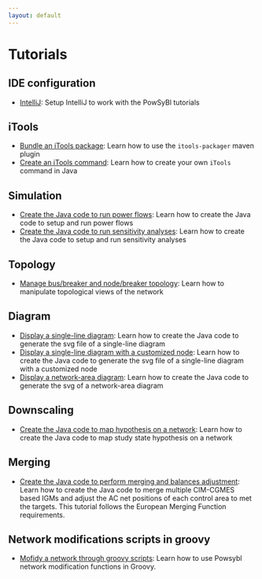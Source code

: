 ```yaml
---
layout: default
---
```


# Tutorials

## IDE configuration
- [IntelliJ](intellij.md): Setup IntelliJ to work with the PowSyBl tutorials

## iTools
- [Bundle an iTools package](itools-packager.md): Learn how to use the `itools-packager` maven plugin
- [Create an iTools command](itools-command.md): Learn how to create your own `iTools` command in Java

## Simulation
- [Create the Java code to run power flows](loadflow.md): Learn how to create the Java code to setup and run power flows
- [Create the Java code to run sensitivity analyses](sensitivity-analysis.md): Learn how to create the Java code to setup and run sensitivity analyses

## Topology
- [Manage bus/breaker and node/breaker topology](topology.md): Learn how to manipulate topological views of the network

## Diagram
- [Display a single-line diagram](diagram/svg-writing.md): Learn how to create the Java code to generate the svg file of a single-line diagram
- [Display a single-line diagram with a customized node](diagram/sld-custom-node.md): Learn how to create the Java code to generate the svg file of a single-line diagram with a customized node
- [Display a network-area diagram](diagram/nad-svg-writing.md): Learn how to create the Java code to generate the svg of a network-area diagram

## Downscaling
- [Create the Java code to map hypothesis on a network](downscaling.md): Learn how to create the Java code to map study state hypothesis on a network

## Merging
- [Create the Java code to perform merging and balances adjustment](emf.md): Learn how to create the Java code to merge multiple CIM-CGMES based IGMs and adjust the AC net positions of each control area to met the targets. This tutorial follows the European Merging Function requirements.

## Network modifications scripts in groovy
- [Mofidy a network through groovy scripts](network_modifications_groovy.md): Learn how to use Powsybl network modification functions in Groovy.